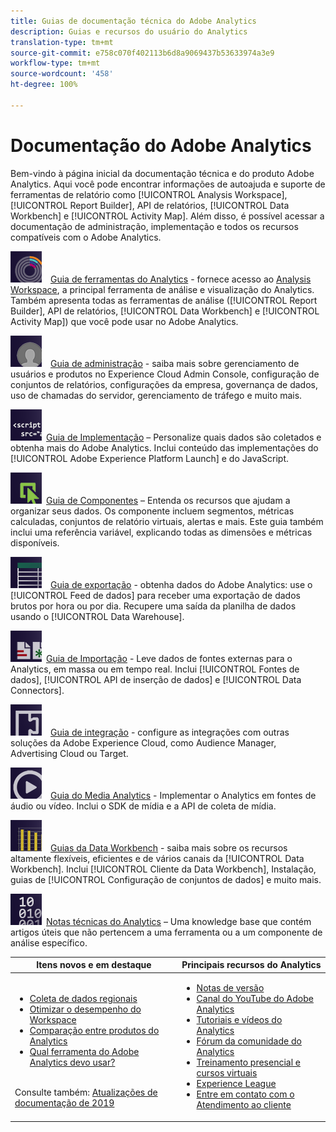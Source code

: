 ```yaml
---
title: Guias de documentação técnica do Adobe Analytics
description: Guias e recursos do usuário do Analytics
translation-type: tm+mt
source-git-commit: e758c070f402113b6d8a9069437b53633974a3e9
workflow-type: tm+mt
source-wordcount: '458'
ht-degree: 100%

---
```



# Documentação do Adobe Analytics

Bem-vindo à página inicial da documentação técnica e do produto Adobe Analytics. Aqui você pode encontrar informações de autoajuda e suporte de ferramentas de relatório como [!UICONTROL Analysis Workspace], [!UICONTROL Report Builder], API de relatórios, [!UICONTROL Data Workbench] e [!UICONTROL Activity Map]. Além disso, é possível acessar a documentação de administração, implementação e todos os recursos compatíveis com o Adobe Analytics.

[![Ferramentas](assets/analyze_50px.png)](/help/analyze/home.md) [Guia de ferramentas do Analytics](/help/analyze/home.md) - fornece acesso ao [Analysis Workspace](/help/analyze/analysis-workspace/home.md), a principal ferramenta de análise e visualização do Analytics. Também apresenta todas as ferramentas de análise ([!UICONTROL Report Builder], API de relatórios, [!UICONTROL Data Workbench] e [!UICONTROL Activity Map]) que você pode usar no Adobe Analytics.

[![Admin](assets/admin_50px.png)](/help/admin/home.md) [Guia de administração](/help/admin/home.md) - saiba mais sobre gerenciamento de usuários e produtos no Experience Cloud Admin Console, configuração de conjuntos de relatórios, configurações da empresa, governança de dados, uso de chamadas do servidor, gerenciamento de tráfego e muito mais.

[![Implementação](assets/implement_50px.png)](/help/implement/home.md) [Guia de Implementação](/help/implement/home.md) – Personalize quais dados são coletados e obtenha mais do Adobe Analytics. Inclui conteúdo das implementações do [!UICONTROL Adobe Experience Platform Launch] e do JavaScript.

[![Componentes](assets/components_50px.png)](/help/components/home.md) [Guia de Componentes](/help/components/home.md) – Entenda os recursos que ajudam a organizar seus dados. Os componente incluem segmentos, métricas calculadas, conjuntos de relatório virtuais, alertas e mais. Este guia também inclui uma referência variável, explicando todas as dimensões e métricas disponíveis.

[![Exportação](assets/export_50px.png)](/help/export/home.md) [Guia de exportação](/help/export/home.md) - obtenha dados do Adobe Analytics: use o [!UICONTROL Feed de dados] para receber uma exportação de dados brutos por hora ou por dia. Recupere uma saída da planilha de dados usando o [!UICONTROL Data Warehouse].

[![Importar](assets/import_50px.png)](/help/import/home.md) [Guia de Importação](/help/import/home.md) - Leve dados de fontes externas para o Analytics, em massa ou em tempo real. Inclui [!UICONTROL Fontes de dados], [!UICONTROL API de inserção de dados] e [!UICONTROL Data Connectors].

[![Integração](assets/integrate_50px.png)](/help/integrate/home.md) [Guia de integração](/help/integrate/home.md) - configure as integrações com outras soluções da Adobe Experience Cloud, como Audience Manager, Advertising Cloud ou Target.

[![Media Analytics](assets/media_50px.png)](https://docs.adobe.com/content/help/pt-BR/media-analytics/using/media-overview.html) [Guia do Media Analytics](https://docs.adobe.com/content/help/pt-BR/media-analytics/using/media-overview.html) - Implementar o Analytics em fontes de áudio ou vídeo. Inclui o SDK de mídia e a API de coleta de mídia.

[![DWB](assets/workbench_50px.png)](https://docs.adobe.com/content/help/pt-BR/data-workbench/using/home.html) [Guias da Data Workbench](https://docs.adobe.com/content/help/pt-BR/data-workbench/using/home.html) - saiba mais sobre os recursos altamente flexíveis, eficientes e de vários canais da [!UICONTROL Data Workbench]. Inclui [!UICONTROL Cliente da Data Workbench], Instalação, guias de [!UICONTROL Configuração de conjuntos de dados] e muito mais.

[![Notas técnicas](assets/technotes_50px.png)](/help/technotes/home.md) [Notas técnicas do Analytics](/help/technotes/home.md) – Uma knowledge base que contém artigos úteis que não pertencem a uma ferramenta ou a um componente de análise específico.

| Itens novos e em destaque | Principais recursos do Analytics |
| --- | --- |
| <ul><li>[Coleta de dados regionais](/help/technotes/rdc/regional-data-collection.md)</li><li>[Otimizar o desempenho do Workspace](/help/analyze/analysis-workspace/workspace-faq/optimizing-performance.md)</li><li>[Comparação entre produtos do Analytics](/help/admin/c-analytics-product-comparison/analytics-product-comparison.md)</li><li>[Qual ferramenta do Adobe Analytics devo usar?](/help/admin/c-analytics-product-comparison/which-analytics-tool.md)</li></ul><br> Consulte também: [Atualizações de documentação de 2019](doc-updates.md) | <ul><li> [Notas de versão](https://docs.adobe.com/content/help/pt-BR/release-notes/experience-cloud/current.html)</li><li> [Canal do YouTube do Adobe Analytics](https://www.youtube.com/channel/UC8I6bqCk7gO6YdoMz6W5fvw)</li><li>[Tutoriais e vídeos do Analytics](https://helpx.adobe.com/br/analytics/kt/index/analytics-videos.html)</li><li>[Fórum da comunidade do Analytics](https://forums.adobe.com/community/experience-cloud/analytics-cloud/analytics)</li><li>[Treinamento presencial e cursos virtuais](https://training.adobe.com/training/courses.html#solution=adobeAnalytics)</li><li>[Experience League](https://landing.adobe.com/experience-league/)</li><li>[Entre em contato com o Atendimento ao cliente](https://helpx.adobe.com/br/support/analytics.html)</li></ul> |

<!-- Keep around for now

## Analytics reporting capabilities

Here is a comprehensive list of and links to all the reporting capabilities in Adobe Analytics.

* [Analysis Workspace](/help/analyze/analysis-workspace/home.md)
* [Report Builder](/help/analyze/report-builder/home.md)
* [Data Warehouse](/help/export/data-warehouse/data-warehouse.md)
* [Mobile Services UI](https://docs.adobe.com/content/help/en/mobile-services/using/home.html)
* [Data Workbench](https://docs.adobe.com/content/help/en/data-workbench/using/home.html)
* [Reports & Analytics](/help/analyze/reports-analytics/getting-started.md)
* [Ad Hoc Analysis](/help/analyze/ad-hoc-analysis/adhoc-home.md)

### Analytics feature list

*   [Activity Map](/help/analyze/activity-map/activity-map.md)
*   [Anomaly Detection](/help/analyze/analysis-workspace/virtual-analyst/c-anomaly-detection/statistics-anomaly-detection.md)
*   [Bot filtering](/help/admin/admin/bot-removal/bot-rules.md)
*   [Calculated Metrics](/help/components/c-calcmetrics/cm-overview.md)
*   [Classifications](/help/components/classifications/c-classifications.md)
*   [Cohort Analysis](/help/analyze/analysis-workspace/visualizations/cohort-table/cohort-analysis.md)
*   [Contribution Analysis](/help/analyze/analysis-workspace/virtual-analyst/c-anomaly-detection/anomaly-detection.md)
*   [Data Connectors](https://www.adobeexchange.com/experiencecloud.html)
*   [Data Feeds](/help/export/analytics-data-feed/data-feed-overview.md)   
*   [Data Sources](/help/import/c-data-sources/datasrc-home.md)  
*   [Fallout](/help/analyze/analysis-workspace/visualizations/fallout/fallout-flow.md)
*   [Flow](/help/analyze/analysis-workspace/visualizations/c-flow/flow.md)
*   [Intelligent Alerts](/help/components/c-alerts/intellligent-alerts.md)
*   [Mobile App SDK](https://docs.adobe.com/content/help/en/mobile-services/using/home.html)  
*   [Real-time reporting](/help/components/c-real-time-reporting/realtime.md)
*   [Segmentation](/help/components/segmentation/seg-home.md)
*   [Segment Comparison](/help/analyze/analysis-workspace/c-panels/c-segment-comparison/segment-comparison.md)
*   [Video Tracking](https://docs.adobe.com/content/help/en/media-analytics/using/media-overview.html)
*   [Virtual Report Suites](/help/components/vrs/vrs-about.md)

## Contact options

Support delegates can get assisted support via:

**In-Product:**

1.  [Sign in to Adobe Analytics.](https://sc.omniture.com/login/)
2.  Navigate to **Help** > **Customer Care**.

**Phone:** 1-800-497-0335 (US & Canada).

Get [phone numbers for other regions](https://helpx.adobe.com/contact/dma-external/DMACustomeCareRegionalPhoneNumbers.html).

**Email:**

1.  Include [case details](https://helpx.adobe.com/experience-cloud/enterprise-email-support-guidelines.html) to open a ticket via email. 
1.  Send your case to [customercare@adobe.com](mailto:customercare@adobe.com).

Not sure if you're a **support delegate**? Find out if this [user type applies to you](https://helpx.adobe.com/experience-cloud/supported-users.html) and learn about our [enterprise support terms](https://helpx.adobe.com/support/programs/enterprise-support-terms.html).
 -->
